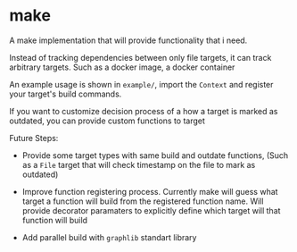 # make

A make implementation that will provide functionality that i need.

Instead of tracking dependencies between only file targets, it can track arbitrary targets. Such as a docker image, a docker container

An example usage is shown in `example/`, import the `Context` and register your target's build commands.

If you want to customize decision process of a how a target is marked as outdated, you can provide custom functions to target

Future Steps:

- Provide some target types with same build and outdate functions, (Such as a `File` target that will check timestamp on the file to mark as outdated)

- Improve function registering process. Currently make will guess what target a function will build from the registered function name. Will provide decorator paramaters to explicitly define which target will that function will build

- Add parallel build with `graphlib` standart library
